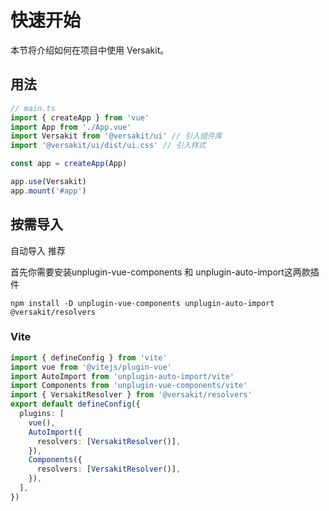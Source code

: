 # 快速开始

本节将介绍如何在项目中使用 Versakit。

## 用法

```javascript
// main.ts
import { createApp } from 'vue'
import App from './App.vue'
import Versakit from '@versakit/ui' // 引入组件库
import '@versakit/ui/dist/ui.css' // 引入样式

const app = createApp(App)

app.use(Versakit)
app.mount('#app')
```

## 按需导入

自动导入 <ver-tag>推荐</ver-tag>
​

<p>首先你需要安装unplugin-vue-components 和 unplugin-auto-import这两款插件</p>

```shell
npm install -D unplugin-vue-components unplugin-auto-import @versakit/resolvers
```

### Vite

```typescript
import { defineConfig } from 'vite'
import vue from '@vitejs/plugin-vue'
import AutoImport from 'unplugin-auto-import/vite'
import Components from 'unplugin-vue-components/vite'
import { VersakitResolver } from '@versakit/resolvers'
export default defineConfig({
  plugins: [
    vue(),
    AutoImport({
      resolvers: [VersakitResolver()],
    }),
    Components({
      resolvers: [VersakitResolver()],
    }),
  ],
})
```
